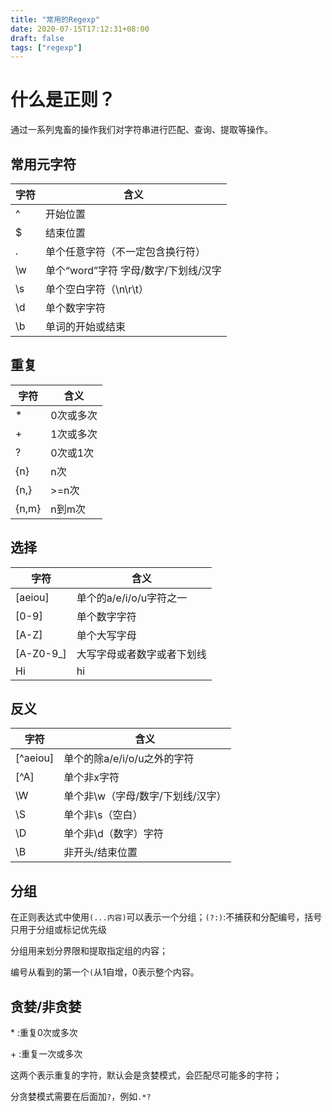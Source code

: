 ```yaml
---
title: "常用的Regexp"
date: 2020-07-15T17:12:31+08:00
draft: false
tags: ["regexp"]
---
```


# 什么是正则？

通过一系列鬼畜的操作我们对字符串进行匹配、查询、提取等操作。

## 常用元字符

|字符	|	含义|
|-------|-------|
|^ 	| 开始位置|
|$ 	| 结束位置|
|. 	| 单个任意字符（不⼀定包含换⾏符）|
|\w 	|单个“word”字符 字⺟/数字/下划线/汉字|
|\s 	|单个空⽩字符（\n\r\t）|
|\d 	|单个数字字符|
|\b 	|单词的开始或结束|


## 重复

|字符	|	含义|
|-------|-------|
|* 	|	0次或多次|
|+ 	|	1次或多次|
|? 	|	0次或1次|
|{n} |	n次|
|{n,}|	>=n次|
|{n,m}|	n到m次|

## 选择

|字符	|	含义|
|-------|-------|
|[aeiou] | 单个的a/e/i/o/u字符之⼀|
|[0-9] | 单个数字字符|
|[A-Z] |单个⼤写字⺟|
|[A-Z0-9_] |⼤写字⺟或者数字或者下划线|
|Hi|hi |等价于 [Hh]i Hi或者hi|

## 反义

|字符	|	含义|
|-------|-------|
[^aeiou] |单个的除a/e/i/o/u之外的字符
|[^A] |单个⾮x字符|
|\W |单个⾮\w（字⺟/数字/下划线/汉字）|
|\S |单个⾮\s（空⽩）|
|\D |单个⾮\d（数字）字符|
|\B |⾮开头/结束位置|

## 分组

在正则表达式中使用`(...内容)`可以表示一个分组；`(?:)`:不捕获和分配编号，括号只⽤于分组或标记优先级

分组用来划分界限和提取指定组的内容；

编号从看到的第一个`(`从1自增，0表示整个内容。


## 贪婪/非贪婪

\* :重复0次或多次

\+ :重复一次或多次

这两个表示重复的字符，默认会是贪婪模式，会匹配尽可能多的字符；

分贪婪模式需要在后面加`?`，例如`.*?`

